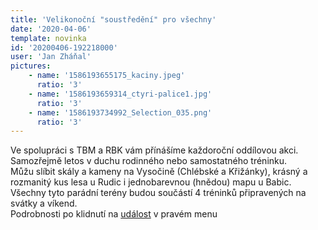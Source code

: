 ```yaml
---
title: 'Velikonoční "soustředění" pro všechny'
date: '2020-04-06'
template: novinka
id: '20200406-192218000'
user: 'Jan Zháňal'
pictures:
    - name: '1586193655175_kaciny.jpeg'
      ratio: '3'
    - name: '1586193659314_ctyri-palice1.jpg'
      ratio: '3'
    - name: '1586193734992_Selection_035.png'
      ratio: '3'
---
```

Ve spolupráci s TBM a RBK vám přínášíme každoroční oddílovou akci. Samozřejmě letos v duchu rodinného nebo samostatného tréninku.  
Můžu slíbit skály a kameny na Vysočině (Chlébské a Křižánky), krásný a rozmanitý kus lesa u Rudic i jednobarevnou (hnědou) mapu u Babic.  
Všechny tyto parádní terény budou součástí 4 tréninků připravených na svátky a víkend.  
Podrobnosti po klidnutí na [událost](https://zabiny.club/data/events/2020/20200410-b32fb5b8) v pravém menu
